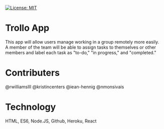 [![License: MIT](https://img.shields.io/badge/License-MIT-yellow.svg)](https://opensource.org/licenses/MIT)

<!-- Insert image of APP below.
<img src="public\assets\images\noemonsivaisprofilepic.png" width="100"> -->

# Trollo App 
This app will allow users manage working in a group remotely more easily.  A member of the team will be able to assign tasks to themselves or other members and label each task as "to-do," "in progress," and "completed."

# Contributers
@rwilliamsIII @kristincenters @iean-hennig @nmonsivais

# Technology
HTML, ES6, Node.JS, Github, Heroku, React